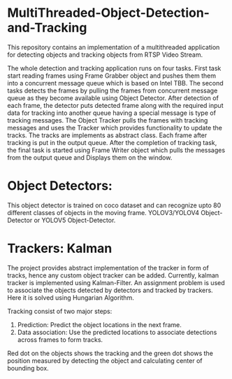 # MultiThreaded-Object-Detection-and-Tracking

This repository contains an implementation of a multithreaded application for detecting objects and tracking objects from RTSP Video Stream.

The whole detection and tracking application runs on four tasks. First task start reading frames using Frame Grabber object and pushes them them into a concurrent message queue which is based on Intel TBB. The second tasks detects the frames by pulling the frames from concurrent message queue as they become available using Object Detector. After detection of each frame, the detector puts detected frame along with the required input data for tracking into another queue having a special message is type of tracking messages. The Object Tracker pulls the frames with tracking messages and uses the Tracker which provides functionality to update the tracks. The tracks are implements as abstract class. Each frame after tracking is put in the output queue. After the completion of tracking task, the final task is started using Frame Writer object which pulls the messages from the output queue and Displays them on the window.

# Object Detectors:
This object detector is trained on coco dataset and can recognize upto 80 different classes of objects in the moving frame.
YOLOV3/YOLOV4 Object-Detector or YOLOV5 Object-Detector.

# Trackers: Kalman
The project provides abstract implementation of the tracker in form of tracks, hence any custom object tracker can be added. Currently, kalman tracker is implemented using Kalman-Filter. An assignment problem is used to associate the objects detected by detectors and tracked by trackers. Here it is solved using Hungarian Algorithm.

Tracking consist of two major steps:
1. Prediction: Predict the object locations in the next frame.
2. Data association: Use the predicted locations to associate detections across frames to form tracks.

Red dot on the objects shows the tracking and the green dot shows the position measured by detecting the object and calculating center of bounding box.
